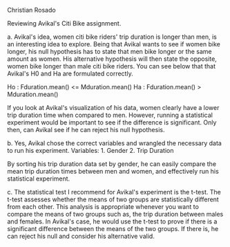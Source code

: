 Christian Rosado

Reviewing Avikal's Citi Bike assignment.

a.  Avikal's idea, women citi bike riders' trip duration is longer than men, is an interesting idea to explore. Being that Avikal wants to see if women bike longer, his null hypothesis has to state that men bike longer or the same amount as women. His alternative hypothesis will then state the opposite, women bike longer than male citi bike riders. You can see below that that Avikal's H0 and Ha are formulated correctly.

Ho : Fduration.mean() <= Mduration.mean()
Ha : Fduration.mean() > Mduration.mean()

If you look at Avikal's visualization of his data, women clearly have a lower trip duration time when compared to men. However, running a statistical experiment would be important to see if the difference is significant. Only then, can Avikal see if he can reject his null hypothesis. 


b. Yes, Avikal chose the correct variables and wrangled the necessary data to run his experiment.
    Variables:
    1. Gender
    2. Trip Duration
    
By sorting his trip duration data set by gender, he can easily compare the mean trip duration times between men and women, and effectively run  his statistical experiment. 

c. The statistical test I recommend for Avikal's experiment is the t-test. The t-test assesses whether the means of two groups are statistically different from each other. This analysis is appropriate whenever you want to compare the means of two groups such as, the trip duration between males and females. In Avikal's case, he would use the t-test to prove if there is a significant difference between the means of the two groups. If there is, he can reject his null and consider his alternative valid.



